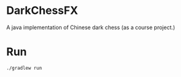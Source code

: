 # DarkChessFX

A java implementation of Chinese dark chess (as a course project.)

# Run
```
./gradlew run
```